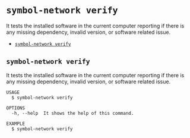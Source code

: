 `symbol-network verify`
=======================

It tests the installed software in the current computer reporting if there is any missing dependency, invalid version, or software related issue.

* [`symbol-network verify`](#symbol-network-verify)

## `symbol-network verify`

It tests the installed software in the current computer reporting if there is any missing dependency, invalid version, or software related issue.

```
USAGE
  $ symbol-network verify

OPTIONS
  -h, --help  It shows the help of this command.

EXAMPLE
  $ symbol-network verify
```
